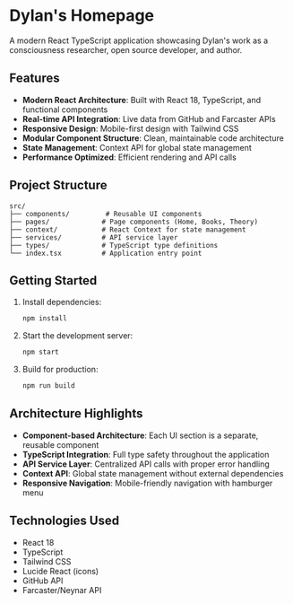 # Dylan's Homepage

A modern React TypeScript application showcasing Dylan's work as a consciousness researcher, open source developer, and author.

## Features

- **Modern React Architecture**: Built with React 18, TypeScript, and functional components
- **Real-time API Integration**: Live data from GitHub and Farcaster APIs
- **Responsive Design**: Mobile-first design with Tailwind CSS
- **Modular Component Structure**: Clean, maintainable code architecture
- **State Management**: Context API for global state management
- **Performance Optimized**: Efficient rendering and API calls

## Project Structure

```
src/
├── components/         # Reusable UI components
├── pages/             # Page components (Home, Books, Theory)
├── context/           # React Context for state management
├── services/          # API service layer
├── types/             # TypeScript type definitions
└── index.tsx          # Application entry point
```

## Getting Started

1. Install dependencies:
   ```bash
   npm install
   ```

2. Start the development server:
   ```bash
   npm start
   ```

3. Build for production:
   ```bash
   npm run build
   ```

## Architecture Highlights

- **Component-based Architecture**: Each UI section is a separate, reusable component
- **TypeScript Integration**: Full type safety throughout the application
- **API Service Layer**: Centralized API calls with proper error handling
- **Context API**: Global state management without external dependencies
- **Responsive Navigation**: Mobile-friendly navigation with hamburger menu

## Technologies Used

- React 18
- TypeScript
- Tailwind CSS
- Lucide React (icons)
- GitHub API
- Farcaster/Neynar API